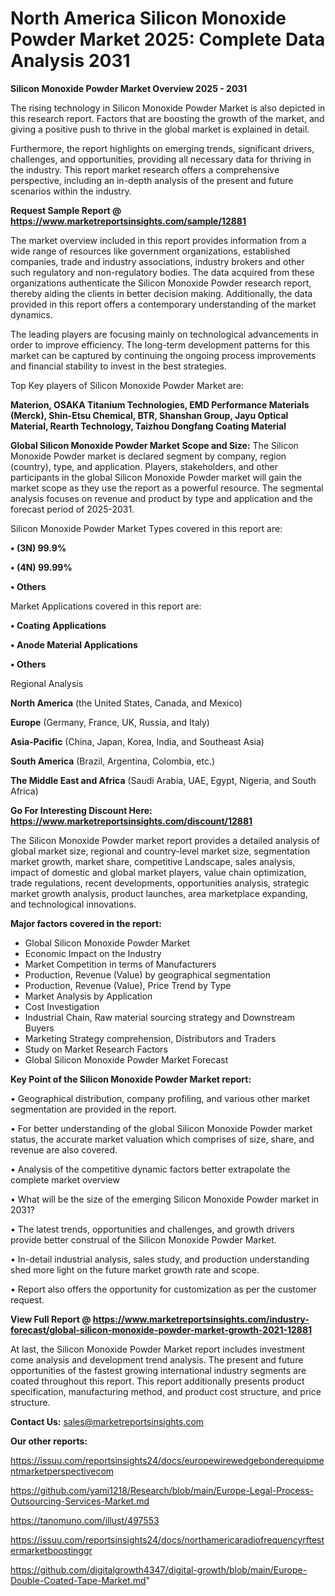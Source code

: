  # North America Silicon Monoxide Powder Market 2025: Complete Data Analysis 2031

<Strong> Silicon Monoxide Powder Market Overview 2025 - 2031</strong>

The rising technology in Silicon Monoxide Powder Market is also depicted in this research report. Factors that are boosting the growth of the market, and giving a positive push to thrive in the global market is explained in detail.

Furthermore, the report highlights on emerging trends, significant drivers, challenges, and opportunities, providing all necessary data for thriving in the industry. This report market research offers a comprehensive perspective, including an in-depth analysis of the present and future scenarios within the industry.

<strong>Request Sample Report @ <a href=https://www.marketreportsinsights.com/sample/12881>https://www.marketreportsinsights.com/sample/12881</a></strong>

The market overview included in this report provides information from a wide range of resources like government organizations, established companies, trade and industry associations, industry brokers and other such regulatory and non-regulatory bodies. The data acquired from these organizations authenticate the Silicon Monoxide Powder research report, thereby aiding the clients in better decision making. Additionally, the data provided in this report offers a contemporary understanding of the market dynamics.

The leading players are focusing mainly on technological advancements in order to improve efficiency. The long-term development patterns for this market can be captured by continuing the ongoing process improvements and financial stability to invest in the best strategies.

Top Key players of Silicon Monoxide Powder Market are:

<strong>Materion, OSAKA Titanium Technologies, EMD Performance Materials (Merck), Shin-Etsu Chemical, BTR, Shanshan Group, Jayu Optical Material, Rearth Technology, Taizhou Dongfang Coating Material</strong>

<strong><b>Global Silicon Monoxide Powder Market Scope and Size:</b></strong>
The Silicon Monoxide Powder market is declared segment by company, region (country), type, and application. Players, stakeholders, and other participants in the global Silicon Monoxide Powder market will gain the market scope as they use the report as a powerful resource. The segmental analysis focuses on revenue and product by type and application and the forecast period of 2025-2031.

Silicon Monoxide Powder Market Types covered in this report are:

<strong>• (3N) 99.9%

• (4N) 99.99%

• Others</strong>

Market Applications covered in this report are:

<strong>• Coating Applications

• Anode Material Applications

• Others</strong> 

Regional Analysis

<strong>North America</strong> (the United States, Canada, and Mexico)

<strong>Europe</strong> (Germany, France, UK, Russia, and Italy)

<strong>Asia-Pacific</strong> (China, Japan, Korea, India, and Southeast Asia)

<strong>South America</strong> (Brazil, Argentina, Colombia, etc.)

<strong>The Middle East and Africa</strong> (Saudi Arabia, UAE, Egypt, Nigeria, and South Africa)

<strong>Go For Interesting Discount Here: <a href=https://www.marketreportsinsights.com/discount/12881>https://www.marketreportsinsights.com/discount/12881</a></strong>

The Silicon Monoxide Powder market report provides a detailed analysis of global market size, regional and country-level market size, segmentation market growth, market share, competitive Landscape, sales analysis, impact of domestic and global market players, value chain optimization, trade regulations, recent developments, opportunities analysis, strategic market growth analysis, product launches, area marketplace expanding, and technological innovations.

<strong><b>Major factors covered in the report:</b></strong>
<ul>
  <li>Global Silicon Monoxide Powder Market </li>
  <li>Economic Impact on the Industry</li>
  <li>Market Competition in terms of Manufacturers</li>
  <li>Production, Revenue (Value) by geographical segmentation</li>
  <li>Production, Revenue (Value), Price Trend by Type</li>
  <li>Market Analysis by Application</li>
  <li>Cost Investigation</li>
  <li>Industrial Chain, Raw material sourcing strategy and Downstream Buyers</li>
  <li>Marketing Strategy comprehension, Distributors and Traders</li>
  <li>Study on Market Research Factors</li>
  <li>Global Silicon Monoxide Powder Market Forecast</li>
</ul>

<strong><b>Key Point of the Silicon Monoxide Powder Market report:</b></strong>

• Geographical distribution, company profiling, and various other market segmentation are provided in the report.

• For better understanding of the global Silicon Monoxide Powder market status, the accurate market valuation which comprises of size, share, and revenue are also covered.

• Analysis of the competitive dynamic factors better extrapolate the complete market overview

• What will be the size of the emerging Silicon Monoxide Powder market in 2031?

• The latest trends, opportunities and challenges, and growth drivers provide better construal of the Silicon Monoxide Powder Market.

• In-detail industrial analysis, sales study, and production understanding shed more light on the future market growth rate and scope.

• Report also offers the opportunity for customization as per the customer request.

<strong><b>View Full Report @ <a href=https://www.marketreportsinsights.com/industry-forecast/global-silicon-monoxide-powder-market-growth-2021-12881>https://www.marketreportsinsights.com/industry-forecast/global-silicon-monoxide-powder-market-growth-2021-12881</a></b></strong>


At last, the Silicon Monoxide Powder Market report includes investment come analysis and development trend analysis. The present and future opportunities of the fastest growing international industry segments are coated throughout this report. This report additionally presents product specification, manufacturing method, and product cost structure, and price structure.

<strong>Contact Us:</strong>
sales@marketreportsinsights.com

<strong>Our other reports:</strong>

<a href=https://issuu.com/reportsinsights24/docs/europewirewedgebonderequipmentmarketperspectivecom>https://issuu.com/reportsinsights24/docs/europewirewedgebonderequipmentmarketperspectivecom</a>

<a href=https://github.com/yami1218/Research/blob/main/Europe-Legal-Process-Outsourcing-Services-Market.md>https://github.com/yami1218/Research/blob/main/Europe-Legal-Process-Outsourcing-Services-Market.md</a>

<a href=https://tanomuno.com/illust/497553>https://tanomuno.com/illust/497553</a>

<a href=https://issuu.com/reportsinsights24/docs/northamericaradiofrequencyrftestermarketboostinggr>https://issuu.com/reportsinsights24/docs/northamericaradiofrequencyrftestermarketboostinggr</a>

<a href=https://github.com/digitalgrowth4347/digital-growth/blob/main/Europe-Double-Coated-Tape-Market.md>https://github.com/digitalgrowth4347/digital-growth/blob/main/Europe-Double-Coated-Tape-Market.md</a>"
